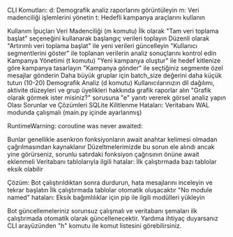 CLI Komutları:
d: Demografik analiz raporlarını görüntüleyin
m: Veri madenciliği işlemlerini yönetin
t: Hedefli kampanya araçlarını kullanın

>
Kullanım İpuçları
Veri Madenciliği (m komutu)
İlk olarak "Tam veri toplama başlat" seçeneğini kullanarak başlangıç verileri toplayın
Düzenli olarak "Artırımlı veri toplama başlat" ile yeni verileri güncelleyin
"Kullanıcı segmentlerini göster" ile toplanan verilerin analiz sonuçlarını kontrol edin
Kampanya Yönetimi (t komutu)
"Yeni kampanya oluştur" ile hedef kitlenize göre kampanya tasarlayın
"Kampanya gönder" ile seçtiğiniz segmente özel mesajlar gönderin
Daha büyük gruplar için batch_size değerini daha küçük tutun (10-20)
Demografik Analiz (d komutu)
Kullanıcılarınızın dil dağılımı, aktivite düzeyleri ve grup üyelikleri hakkında grafik raporlar alın
"Grafik olarak görmek ister misiniz?" sorusuna "e" yanıtı vererek görsel analiz yapın
Olası Sorunlar ve Çözümleri
SQLite Kilitlenme Hataları: Veritabanı WAL modunda çalışmalı (main.py içinde ayarlanmış)

RuntimeWarning: coroutine was never awaited:

Bunlar genellikle asenkron fonksiyonların await anahtar kelimesi olmadan çağrılmasından kaynaklanır
Düzeltmelerimizde bu sorun ele alındı ancak yine görürseniz, sorunlu satırdaki fonksiyon çağrısının önüne await eklenmeli
Veritabanı tablolarıyla ilgili hatalar: İlk çalıştırmada bazı tablolar eksik olabilir

Çözüm: Bot çalıştırıldıktan sonra durdurun, hata mesajlarını inceleyin ve tekrar başlatın
İlk çalıştırmada tablolar otomatik oluşacaktır
"No module named" hataları: Eksik bağımlılıklar için pip ile ilgili modülleri yükleyin

Bot güncellemeleriniz sorunsuz çalışmalı ve veritabanı şemaları ilk çalıştırmada otomatik olarak güncellenecektir. Yardıma ihtiyaç duyarsanız CLI arayüzünden "h" komutu ile komut listesini görebilirsiniz.